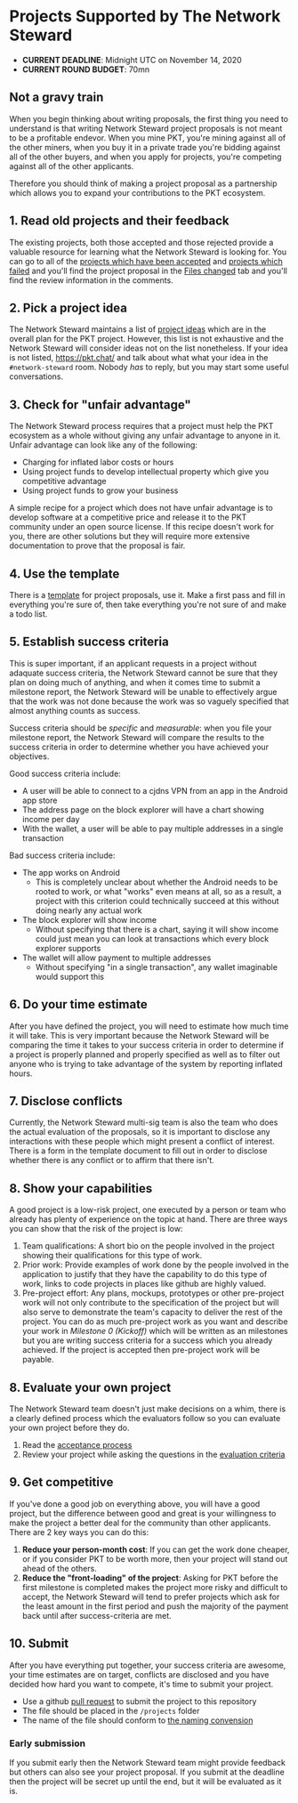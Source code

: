 # Projects Supported by The Network Steward

* **CURRENT DEADLINE**: Midnight UTC on November 14, 2020
* **CURRENT ROUND BUDGET**: 70mn

## Not a gravy train
When you begin thinking about writing proposals, the first thing you need to understand is that
writing Network Steward project proposals is not meant to be a profitable endevor. When you mine
PKT, you're mining against all of the other miners, when you buy it in a private trade you're
bidding against all of the other buyers, and when you apply for projects, you're competing against
all of the other applicants.

Therefore you should think of making a project proposal as a partnership which allows you to
expand your contributions to the PKT ecosystem.

## 1. Read old projects and their feedback
The existing projects, both those accepted and those rejected provide a valuable resource for
learning what the Network Steward is looking for. You can go to all of the
[projects which have been accepted](https://github.com/pkt-cash/ns-projects/pulls?q=is%3Apr+is%3Aclosed+is%3Amerged+label%3Aproject)
and [projects which failed](https://github.com/pkt-cash/ns-projects/pulls?q=is%3Apr+is%3Aclosed+is%3Aunmerged+label%3Aproject) and you'll find the project proposal in the
[Files changed](https://help.github.com/en/github/collaborating-with-issues-and-pull-requests/about-comparing-branches-in-pull-requests)
tab and you'll find the review information in the comments.

## 2. Pick a project idea
The Network Steward maintains a list of
[project ideas](https://github.com/pkt-cash/ns-projects/blob/master/project_ideas.md) which are in
the overall plan for the PKT project. However, this list is not exhaustive and the Network Steward
will consider ideas not on the list nonetheless. If your idea is not listed, https://pkt.chat/ and
talk about what what your idea in the `#network-steward` room. Nobody *has* to reply, but you may
start some useful conversations.

## 3. Check for "unfair advantage"
The Network Steward process requires that a project must help the PKT ecosystem as a whole without
giving any unfair advantage to anyone in it. Unfair advantage can look like any of the following:

* Charging for inflated labor costs or hours
* Using project funds to develop intellectual property which give you competitive advantage
* Using project funds to grow your business

A simple recipe for a project which does not have unfair advantage is to develop software at a
competitive price and release it to the PKT community under an open source license. If this recipe
doesn't work for you, there are other solutions but they will require more extensive documentation
to prove that the proposal is fair.

## 4. Use the template
There is a [template](https://github.com/pkt-cash/ns-projects/blob/master/projects/template.md) for
project proposals, use it. Make a first pass and fill in everything you're sure of, then take
everything you're not sure of and make a todo list.

## 5. Establish success criteria
This is super important, if an applicant requests in a project without adaquate success criteria,
the Network Steward cannot be sure that they plan on doing much of anything, and when it comes time
to submit a milestone report, the Network Steward will be unable to effectively argue that the work
was not done because the work was so vaguely specified that almost anything counts as success.

Success criteria should be *specific* and *measurable*: when you file your milestone report, the
Network Steward will compare the results to the success criteria in order to determine whether you
have achieved your objectives.

Good success criteria include:
* A user will be able to connect to a cjdns VPN from an app in the Android app store
* The address page on the block explorer will have a chart showing income per day
* With the wallet, a user will be able to pay multiple addresses in a single transaction

Bad success criteria include:
* The app works on Android
  * This is completely unclear about whether the Android needs to be rooted to work, or what
  "works" even means at all, so as a result, a project with this criterion could technically
  succeed at this without doing nearly any actual work
* The block explorer will show income
  * Without specifying that there is a chart, saying it will show income could just mean you can
  look at transactions which every block explorer supports
* The wallet will allow payment to multiple addresses
  * Without specifying "in a single transaction", any wallet imaginable would support this

## 6. Do your time estimate
After you have defined the project, you will need to estimate how much time it will take. This is
very important because the Network Steward will be comparing the time it takes to your success
criteria in order to determine if a project is properly planned and properly specified as well as
to filter out anyone who is trying to take advantage of the system by reporting inflated hours.

## 7. Disclose conflicts
Currently, the Network Steward multi-sig team is also the team who does the actual evaluation of
the proposals, so it is important to disclose any interactions with these people which might
present a conflict of interest. There is a form in the template document to fill out in order to
disclose whether there is any conflict or to affirm that there isn't.

## 8. Show your capabilities
A good project is a low-risk project, one executed by a person or team who already has plenty of
experience on the topic at hand. There are three ways you can show that the risk of the project is
low:

1. Team qualifications: A short bio on the people involved in the project showing their
qualifications for this type of work.
2. Prior work: Provide examples of work done by the people involved in the application to justify
that they have the capability to do this type of work, links to code projects in places like github
are highly valued.
3. Pre-project effort: Any plans, mockups, prototypes or other pre-project work will not only
contribute to the specification of the project but will also serve to demonstrate the team's
capacity to deliver the rest of the project. You can do as much pre-project work as you want and
describe your work in *Milestone 0 (Kickoff)* which will be written as an milestones but you are
writing success criteria for a success which you already achieved. If the project is accepted then
pre-project work will be payable.

## 8. Evaluate your own project
The Network Steward team doesn't just make decisions on a whim, there is a clearly defined process
which the evaluators follow so you can evaluate your own project before they do.

1. Read the [acceptance process](https://github.com/pkt-cash/ns-projects/blob/master/acceptance_process.md)
2. Review your project while asking the questions in the
[evaluation criteria](https://github.com/pkt-cash/ns-projects/blob/master/acceptance_process.md#evaluation-criteria)

## 9. Get competitive
If you've done a good job on everything above, you will have a good project, but the difference
between good and great is your willingness to make the project a better deal for the community
than other applicants. There are 2 key ways you can do this:

1. **Reduce your person-month cost**: If you can get the work done cheaper, or if you consider PKT
to be worth more, then your project will stand out ahead of the others.
2. **Reduce the "front-loading" of the project**: Asking for PKT before the first milestone is
completed makes the project more risky and difficult to accept, the Network Steward will tend
to prefer projects which ask for the least amount in the first period and push the majority of
the payment back until after success-criteria are met.

## 10. Submit
After you have everything put together, your success criteria are awesome, your time estimates
are on target, conflicts are disclosed and you have decided how hard you want to compete, it's
time to submit your project.

* Use a github
[pull request](https://help.github.com/en/github/collaborating-with-issues-and-pull-requests/creating-a-pull-request)
to submit the project to this repository
* The file should be placed in the `/projects` folder
* The name of the file should conform to
[the naming convension](https://github.com/pkt-cash/ns-projects/tree/master/projects)

### Early submission
If you submit early then the Network Steward team might provide feedback but others can also see
your project proposal. If you submit at the deadline then the project will be secret up until
the end, but it will be evaluated as it is.

